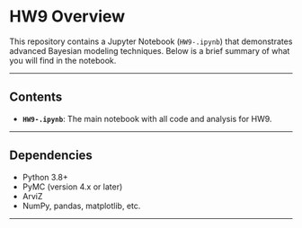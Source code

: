 # HW9 Overview

This repository contains a Jupyter Notebook (`HW9-.ipynb`) that demonstrates advanced Bayesian modeling techniques. Below is a brief summary of what you will find in the notebook.

---

## Contents

- **`HW9-.ipynb`**: The main notebook with all code and analysis for HW9.

---

## Dependencies
   - Python 3.8+  
   - PyMC (version 4.x or later)  
   - ArviZ  
   - NumPy, pandas, matplotlib, etc.


---

